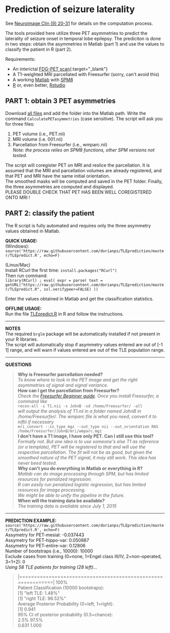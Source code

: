 # Prediction of seizure laterality

See [Neuroimage Clin (9) 20-31](http://dx.doi.org/10.1016/j.nicl.2015.07.010) for details on the computation process.  

The tools provided here utilize three PET asymmetries to predict the laterality of seizure onset in temporal lobe epilepsy. The prediciton is done in two steps: obtain the asymmetries in Matlab (part 1) and use the values to classify the patient in R (part 2).  

Requirements:
* An interictal [FDG-PET scan](https://en.wikipedia.org/wiki/Positron_emission_tomography){:target="_blank"}
* A T1-weighted MRI parcellated with Freesurfer (sorry, can't avoid this)
* A working [Matlab](http://www.mathworks.com/products/matlab/) with [SPM8](http://www.fil.ion.ucl.ac.uk/spm/software/download.html) 
* [R](http://www.r-project.org/) or, even better, [Rstudio](http://www.rstudio.com/products/rstudio/download/) 
 

## PART 1: obtain 3 PET asymmetries  
Download [all files](https://github.com/dorianps/TLEprediction/archive/master.zip) and add the folder into the Matlab path. Write the command `CalculatePETasymmetries` (case sensitive). The script will ask you for three files:    
1. PET volume (i.e., PET.nii)  
2. MRI volume (i.e. 001.nii)  
3. Parcellation from Freesurfer (i.e., wmparc.nii)  
*Note: the process relies on SPM8 functions, other SPM versions not tested.*  

The script will coregister PET on MRI and reslice the parcellation. It is assumed that the MRI and parcellation volumes are already registered, and that PET and MRI have the same initial orientation.  
The smoothed masks will be computed and saved in the PET folder. Finally, the three asymmetries are computed and displayed.  
PLEASE DOUBLE CHECK THAT PET HAS BEEN WELL COREGISTERED ONTO MRI !



## PART 2: classify the patient  
The R script is fully automated and requires only the three asymmetry values obtained in Matlab.  

**QUICK USAGE:**  
(Windows):  
`source('https://raw.githubusercontent.com/dorianps/TLEprediction/master/TLEpredict.R', echo=F)`  

(Linux/Mac)  
Install RCurl the first time: `install.packages("RCurl")`  
Then run command:  
`library(RCurl) ; eval( expr = parse( text = getURL("https://raw.githubusercontent.com/dorianps/TLEprediction/master/TLEpredict.R", ssl.verifypeer=FALSE) ))`  

Enter the values obtained in Matlab and get the classification statistics.  

**OFFLINE USAGE:**  
Run the file [TLEpredict.R](https://raw.githubusercontent.com/dorianps/TLEprediction/master/TLEpredict.R) in R and follow the instructions.  
*****
**NOTES**  
The required `brglm` package will be automatically installed if not present in your R libraries.  
The script will automatically stop if asymmetry values entered are out of [-1 1] range, and will warn if values entered are out of the TLE population range.
*****
**QUESTIONS**  
>**Why is Freesurfer parcellation needed?**  
*To know where to look in the PET image and get the right asymmetries of signal and signal variance.*  
**How can I get the parcellation from Freesurfer?**  
*Check the [Freesurfer Beginner guide](https://surfer.nmr.mgh.harvard.edu/fswiki/FreeSurferBeginnersGuide). Once you install Freesurfer, a command like*  
`recon-all -i T1.nii -s JohnB -sd /home/Freesurfer/ -all`  
*will output the analysis of T1.nii in a folder named JohnB in /home/Freesurfer/. The wmparc file is what you need, convert it to niftii if necessary*  
`mri_convert --in_type mgz --out_type nii --out_orientation RAS /home/Freesurfer/JohnB/mri/wmparc.mgz `  
**I don't have a T1 image, I have only PET. Can I still use this tool?**  
*Formally not. But one idea is to use someone's else T1 as reference (or a template), PET will be registered to that and will use the respective parcellation. The fit will not be as good, but given the smoothed nature of the PET signal, it may still work. This idea has never beed tested.*  
**Why can't you do everything in Matlab or everything in R?**  
*Matlab can do image processing through SPM, but has limited resources for penalized regression.*  
*R can easily run penalized logistic regression, but has limited resources for image processing.*  
*We might be able to unify the pipeline in the future.*  
**When will the training data be available?**  
*The training data is available since July 1, 2015*  

*****
**PREDICTION EXAMPLE:**  
`source('https://raw.githubusercontent.com/dorianps/TLEprediction/master/TLEpredict.R', echo=F)`  
  Assymetry for PET-mesial: -0.037443  
  Assymetry for PET-hippo-var: 0.050887  
  Assymetry for PET-entire-var: 0.12806  
Number of bootstraps (i.e., 10000): 10000  
Exclude cases from training (0=none, 1=Engel class III/IV, 2=non-operated, 3=1+2): 0  
_Using 58 TLE patients for training (28 left)..._  
>  |=============================================================| 100%  
 Patient Classification (10000 bootstraps):  
  [1] "left TLE: 1.48%"  
  [1] "right TLE: 98.52%"  
Average Posterior Probability (0=left, 1=right):  
  [1] 0.941  
95% CI of posterior probability (0.5=chance):  
   2.5% 97.5%   
  0.631 1.000   

